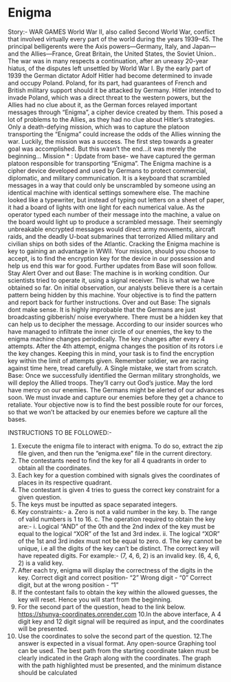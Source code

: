 # Enigma
Story:-
WAR GAMES
World War II, also called Second World War, conflict that involved
virtually every part of the world during the years 1939–45. The
principal belligerents were the Axis powers—Germany, Italy, and
Japan—and the Allies—France, Great Britain, the United States, the
Soviet Union.. The war was in many respects a continuation, after an
uneasy 20-year hiatus, of the disputes left unsettled by World War I.
By the early part of 1939 the German dictator Adolf Hitler had become
determined to invade and occupy Poland. Poland, for its part, had
guarantees of French and British military support should it be attacked
by Germany. Hitler intended to invade Poland, which was a direct
threat to the western powers, but the Allies had no clue about it, as the
German forces relayed important messages through “Enigma”, a
cipher device created by them. This posed a lot of problems to the
Allies, as they had no clue about Hitler’s strategies. Only a
death-defying mission, which was to capture the platoon transporting
the “Enigma” could increase the odds of the Allies winning the war.
Luckily, the mission was a success. The first step towards a greater
goal was accomplished. But this wasn’t the end…it was merely the
beginning…
Mission * :
Update from base- we have captured the german platoon responsible
for transporting “Enigma”. The Enigma machine is a cipher device
developed and used by Germans to protect commercial, diplomatic,
and military communication. It is a keyboard that scrambled messages
in a way that could only be unscrambled by someone using an
identical machine with identical settings somewhere else. The
machine looked like a typewriter, but instead of typing out letters on a
sheet of paper, it had a board of lights with one light for each
numerical value. As the operator typed each number of their message
into the machine, a value on the board would light up to produce a
scrambled message. Their seemingly unbreakable encrypted
messages would direct army movements, aircraft raids, and the
deadly U-boat submarines that terrorized Allied military and civilian
ships on both sides of the Atlantic. Cracking the Enigma machine is
key to gaining an advantage in WWII. Your mission, should you
choose to accept, is to find the encryption key for the device in our
possession and help us end this war for good. Further updates from
Base will soon follow. Stay Alert Over and out
Base: The machine is in working condition. Our scientists tried to
operate it, using a signal receiver. This is what we have obtained so
far. On initial observation, our analysts believe there is a certain
pattern being hidden by this machine. Your objective is to find the
pattern and report back for further instructions. Over and out
Base: The signals dont make sense. It is highly improbable that the
Germans are just broadcasting gibberish/ noise everywhere. There
must be a hidden key that can help us to decipher the message.
According to our insider sources who have managed to infiltrate the
inner circle of our enemies, the key to the enigma machine changes
periodically. The key changes after every 4 attempts. After the 4th
attempt, enigma changes the position of its rotors i.e the key changes.
Keeping this in mind, your task is to find the encryption key within the
limit of attempts given. Remember soldier, we are racing against time
here, tread carefully. A Single mistake, we start from scratch.
Base: Once we successfully identified the German military
strongholds, we will deploy the Allied troops. They’ll carry out God’s
justice. May the lord have mercy on our enemies. The Germans might
be alerted of our advances soon. We must invade and capture our
enemies before they get a chance to retaliate. Your objective now is to
find the best possible route for our forces, so that we won’t be
attacked by our enemies before we capture all the bases.


INSTRUCTIONS TO BE FOLLOWED:-
  1. Execute the enigma file to interact with enigma. To do so, extract the zip file
given, and then run the “enigma.exe” file in the current directory.
  2. The contestants need to find the key for all 4 quadrants in order to obtain all the
coordinates.
  3. Each key for a question combined with signals gives the coordinates of places in
its respective quadrant.
  4. The contestant is given 4 tries to guess the correct key constraint for a given
question.
  5. The keys must be inputted as space separated integers.
  6. Key constraints:-
    a. Zero is not a valid number in the key.
    b. The range of valid numbers is 1 to 16.
    c. The operation required to obtain the key are:-
      i. Logical “AND” of the 0th and the 2nd index of the key must be
      equal to the logical “XOR” of the 1st and 3rd index.
      ii. The logical “XOR” of the 1st and 3rd index must not be equal to
      zero.
    d. The key cannot be unique, i.e all the digits of the key can’t be distinct.
    The correct key will have repeated digits. For example:-
    (7, 4, 6, 2) is an invalid key.
    (6, 4, 6, 2) is a valid key.
  7. After each try, enigma will display the correctness of the digits in the key.
Correct digit and correct position- “2”
Wrong digit - “0”
Correct digit, but at the wrong position - “1”
  8. If the contestant fails to obtain the key within the allowed guesses, the key will
reset. Hence you will start from the beginning.
  9. For the second part of the question, head to the link below.
https://shunya-coordinates.onrender.com
  10.In the above interface, A 4 digit key and 12 digit signal will be required as input,
and the coordinates will be presented.
  11. Use the coordinates to solve the second part of the question.
  12.The answer is expected in a visual format. Any open-source Graphing tool can be
used. The best path from the starting coordinate taken must be clearly indicated
in the Graph along with the coordinates. The graph with the path highlighted must
be presented, and the minimum distance should be calculated
